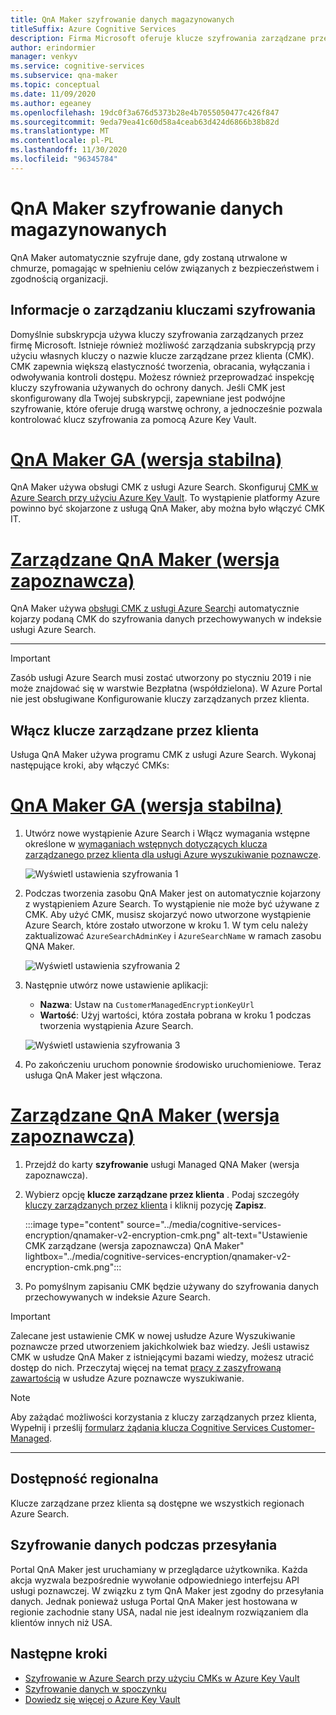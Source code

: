 ```yaml
---
title: QnA Maker szyfrowanie danych magazynowanych
titleSuffix: Azure Cognitive Services
description: Firma Microsoft oferuje klucze szyfrowania zarządzane przez firmę Microsoft, a także umożliwia zarządzanie subskrypcjami Cognitive Services przy użyciu własnych kluczy nazywanych kluczami zarządzanymi przez klienta (CMK). W tym artykule opisano szyfrowanie danych przechowywane dla QnA Maker i sposób włączania usługi CMK oraz zarządzania nią.
author: erindormier
manager: venkyv
ms.service: cognitive-services
ms.subservice: qna-maker
ms.topic: conceptual
ms.date: 11/09/2020
ms.author: egeaney
ms.openlocfilehash: 19dc0f3a676d5373b28e4b7055050477c426f847
ms.sourcegitcommit: 9eda79ea41c60d58a4ceab63d424d6866b38b82d
ms.translationtype: MT
ms.contentlocale: pl-PL
ms.lasthandoff: 11/30/2020
ms.locfileid: "96345784"
---
```

# <a name="qna-maker-encryption-of-data-at-rest"></a>QnA Maker szyfrowanie danych magazynowanych

QnA Maker automatycznie szyfruje dane, gdy zostaną utrwalone w chmurze, pomagając w spełnieniu celów związanych z bezpieczeństwem i zgodnością organizacji.

## <a name="about-encryption-key-management"></a>Informacje o zarządzaniu kluczami szyfrowania

Domyślnie subskrypcja używa kluczy szyfrowania zarządzanych przez firmę Microsoft. Istnieje również możliwość zarządzania subskrypcją przy użyciu własnych kluczy o nazwie klucze zarządzane przez klienta (CMK). CMK zapewnia większą elastyczność tworzenia, obracania, wyłączania i odwoływania kontroli dostępu. Możesz również przeprowadzać inspekcję kluczy szyfrowania używanych do ochrony danych. Jeśli CMK jest skonfigurowany dla Twojej subskrypcji, zapewniane jest podwójne szyfrowanie, które oferuje drugą warstwę ochrony, a jednocześnie pozwala kontrolować klucz szyfrowania za pomocą Azure Key Vault.

# <a name="qna-maker-ga-stable-release"></a>[QnA Maker GA (wersja stabilna)](#tab/v1)

QnA Maker używa obsługi CMK z usługi Azure Search. Skonfiguruj [CMK w Azure Search przy użyciu Azure Key Vault](../../search/search-security-manage-encryption-keys.md). To wystąpienie platformy Azure powinno być skojarzone z usługą QnA Maker, aby można było włączyć CMK IT.

# <a name="qna-maker-managed-preview-release"></a>[Zarządzane QnA Maker (wersja zapoznawcza)](#tab/v2)

QnA Maker używa [obsługi CMK z usługi Azure Search](../../search/search-security-manage-encryption-keys.md)i automatycznie kojarzy podaną CMK do szyfrowania danych przechowywanych w indeksie usługi Azure Search.

---

> [!IMPORTANT]
> Zasób usługi Azure Search musi zostać utworzony po styczniu 2019 i nie może znajdować się w warstwie Bezpłatna (współdzielona). W Azure Portal nie jest obsługiwane Konfigurowanie kluczy zarządzanych przez klienta.

## <a name="enable-customer-managed-keys"></a>Włącz klucze zarządzane przez klienta

Usługa QnA Maker używa programu CMK z usługi Azure Search. Wykonaj następujące kroki, aby włączyć CMKs:

# <a name="qna-maker-ga-stable-release"></a>[QnA Maker GA (wersja stabilna)](#tab/v1)

1. Utwórz nowe wystąpienie Azure Search i Włącz wymagania wstępne określone w [wymaganiach wstępnych dotyczących klucza zarządzanego przez klienta dla usługi Azure wyszukiwanie poznawcze](../../search/search-security-manage-encryption-keys.md#prerequisites).

   ![Wyświetl ustawienia szyfrowania 1](../media/cognitive-services-encryption/qna-encryption-1.png)

2. Podczas tworzenia zasobu QnA Maker jest on automatycznie kojarzony z wystąpieniem Azure Search. To wystąpienie nie może być używane z CMK. Aby użyć CMK, musisz skojarzyć nowo utworzone wystąpienie Azure Search, które zostało utworzone w kroku 1. W tym celu należy zaktualizować `AzureSearchAdminKey` i `AzureSearchName` w ramach zasobu QNA Maker.

   ![Wyświetl ustawienia szyfrowania 2](../media/cognitive-services-encryption/qna-encryption-2.png)

3. Następnie utwórz nowe ustawienie aplikacji:
   * **Nazwa**: Ustaw na `CustomerManagedEncryptionKeyUrl`
   * **Wartość**: Użyj wartości, która została pobrana w kroku 1 podczas tworzenia wystąpienia Azure Search.

   ![Wyświetl ustawienia szyfrowania 3](../media/cognitive-services-encryption/qna-encryption-3.png)

4. Po zakończeniu uruchom ponownie środowisko uruchomieniowe. Teraz usługa QnA Maker jest włączona.

# <a name="qna-maker-managed-preview-release"></a>[Zarządzane QnA Maker (wersja zapoznawcza)](#tab/v2)

1.  Przejdź do karty **szyfrowanie** usługi Managed QNA Maker (wersja zapoznawcza).
2.  Wybierz opcję **klucze zarządzane przez klienta** . Podaj szczegóły [kluczy zarządzanych przez klienta](../../storage/common/customer-managed-keys-configure-key-vault.md?tabs=portal) i kliknij pozycję **Zapisz**.

     :::image type="content" source="../media/cognitive-services-encryption/qnamaker-v2-encryption-cmk.png" alt-text="Ustawienie CMK zarządzane (wersja zapoznawcza) QnA Maker" lightbox="../media/cognitive-services-encryption/qnamaker-v2-encryption-cmk.png":::

3.  Po pomyślnym zapisaniu CMK będzie używany do szyfrowania danych przechowywanych w indeksie Azure Search.

> [!IMPORTANT]
> Zalecane jest ustawienie CMK w nowej usłudze Azure Wyszukiwanie poznawcze przed utworzeniem jakichkolwiek baz wiedzy. Jeśli ustawisz CMK w usłudze QnA Maker z istniejącymi bazami wiedzy, możesz utracić dostęp do nich. Przeczytaj więcej na temat [pracy z zaszyfrowaną zawartością](../../search/search-security-manage-encryption-keys.md#work-with-encrypted-content) w usłudze Azure poznawcze wyszukiwanie.

> [!NOTE]
> Aby zażądać możliwości korzystania z kluczy zarządzanych przez klienta, Wypełnij i prześlij [formularz żądania klucza Cognitive Services Customer-Managed](https://aka.ms/cogsvc-cmk).

---

## <a name="regional-availability"></a>Dostępność regionalna

Klucze zarządzane przez klienta są dostępne we wszystkich regionach Azure Search.

## <a name="encryption-of-data-in-transit"></a>Szyfrowanie danych podczas przesyłania

Portal QnA Maker jest uruchamiany w przeglądarce użytkownika. Każda akcja wyzwala bezpośrednie wywołanie odpowiedniego interfejsu API usługi poznawczej. W związku z tym QnA Maker jest zgodny do przesyłania danych.
Jednak ponieważ usługa Portal QnA Maker jest hostowana w regionie zachodnie stany USA, nadal nie jest idealnym rozwiązaniem dla klientów innych niż USA. 

## <a name="next-steps"></a>Następne kroki

* [Szyfrowanie w Azure Search przy użyciu CMKs w Azure Key Vault](../../search/search-security-manage-encryption-keys.md)
* [Szyfrowanie danych w spoczynku](../../security/fundamentals/encryption-atrest.md)
* [Dowiedz się więcej o Azure Key Vault](../../key-vault/general/overview.md)